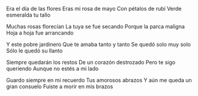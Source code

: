 Era el día de las flores
Eras mi rosa de mayo
Con pétalos de rubí
Verde esmeralda tu tallo

Muchas rosas florecían
La tuya se fue secando
Porque la parca maligna
Hoja a hoja fue arrancando

Y este pobre jardinero
Que te amaba tanto y tanto
Se quedó solo muy solo
Sólo le quedó su llanto

Siempre quedarán los restos
De un corazón destrozado
Pero te sigo queriendo
Aunque no estés a mi lado

Guardo siempre en mi recuerdo
Tus amorosos abrazos
Y aún me queda un gran consuelo
Fuiste a morir en mis brazos